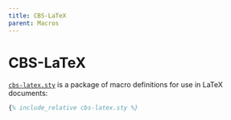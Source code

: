 ```yaml
---
title: CBS-LaTeX
parent: Macros
---
```


# CBS-LaTeX

[`cbs-latex.sty`](cbs-latex.sty) is a package of macro definitions for use in LaTeX documents:

```latex
{% include_relative cbs-latex.sty %}
```
